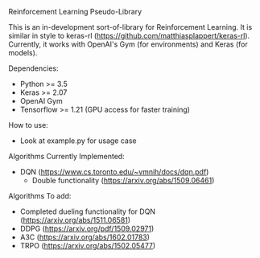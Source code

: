 Reinforcement Learning Pseudo-Library

This is an in-development sort-of-library for Reinforcement Learning. It is similar in style to keras-rl (https://github.com/matthiasplappert/keras-rl). Currently, it works with OpenAI's Gym (for environments) and Keras (for models).

Dependencies:
- Python >= 3.5
- Keras >= 2.07
- OpenAI Gym
- Tensorflow >= 1.21 (GPU access for faster training)

How to use:
- Look at example.py for usage case

Algorithms Currently Implemented:
- DQN (https://www.cs.toronto.edu/~vmnih/docs/dqn.pdf)
  - Double functionality (https://arxiv.org/abs/1509.06461)

Algorithms To add:
- Completed dueling functionality for DQN (https://arxiv.org/abs/1511.06581)
- DDPG (https://arxiv.org/pdf/1509.02971)
- A3C (https://arxiv.org/abs/1602.01783)
- TRPO (https://arxiv.org/abs/1502.05477)
